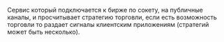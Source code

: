 Сервис который подключается к бирже по сокету, на публичные каналы, и просчитывает стратегию торговли, если есть возможность торговли то раздает сигналы клиентским приложениям (стратегий может быть несколько).